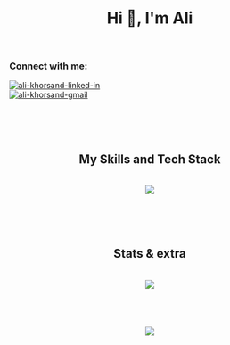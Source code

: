<h1 align="center">Hi 👋, I'm Ali</h1>
<br>

<h3 align="left">Connect with me:</h3>
<div>
  <a href="https://linkedin.com/in/ali-khorsand">
    <img src="https://img.shields.io/badge/linkedin-%230077B5.svg?style=for-the-badge&logo=linkedin&logoColor=white&style=flat" alt="ali-khorsand-linked-in" >
  </a>
</div>
<div>
  <a href="mailto:ali.khoursand@gmail.com" target="blank">
    <img  src="https://img.shields.io/badge/Gmail-D14836?style=for-the-badge&logo=gmail&logoColor=white&style=social" alt="ali-khorsand-gmail" />
  </a>
</div>


<br><br><br>

<h2 align="center">My Skills and Tech Stack</h2>
<br>
<div align="center">
  <img src="https://skillicons.dev/icons?i=php,laravel,mysql,vue,nuxt,js,jquery,html,css,bootstrap,vuetify">
</div>

<br><br><br>




<h2 align="center">Stats & extra</h2>
<br>

<div align="center">
  <img src="https://github-readme-streak-stats.herokuapp.com/?user=alikhoursand&theme=dark&hide_border=true">

</div>
<br><br><br>
<br>
<div align="center">
  <img src="https://quotes-github-readme.vercel.app/api?theme=dark">
</div>
